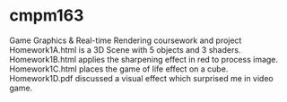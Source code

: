 # cmpm163
Game Graphics &amp; Real-time Rendering 
  coursework and project
    Homework1A.html is a 3D Scene with 5 objects and 3 shaders.
    Homework1B.html applies the sharpening effect in red to process image.
    Homework1C.html places the game of life effect on a cube.
    Homework1D.pdf discussed a visual effect which surprised me in video game.
